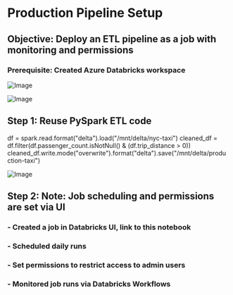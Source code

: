 # Production Pipeline Setup
## Objective: Deploy an ETL pipeline as a job with monitoring and permissions



### Prerequisite: Created Azure Databricks workspace


![Image](https://github.com/user-attachments/assets/f98608f9-d809-4d73-b957-1bda539fb2de)


![Image](https://github.com/user-attachments/assets/e41ae07a-138b-482c-a8c4-21aca55be5a4)




##  Step 1: Reuse PySpark ETL code
df = spark.read.format("delta").load("/mnt/delta/nyc-taxi")
cleaned_df = df.filter(df.passenger_count.isNotNull() & (df.trip_distance > 0))
cleaned_df.write.mode("overwrite").format("delta").save("/mnt/delta/production-taxi")


![Image](https://github.com/user-attachments/assets/f35e2c7f-ba41-4a6f-820f-6c430c3ecc09)




## Step 2: Note: Job scheduling and permissions are set via UI

### - Created a job in Databricks UI, link to this notebook






### - Scheduled daily runs



### - Set permissions to restrict access to admin users



### - Monitored job runs via Databricks Workflows
